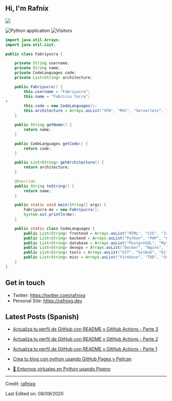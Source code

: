 
## Hi, I'm Rafnix
![](https://raw.githubusercontent.com/rafnixg/rafnixg/master/rafnix_header.jpeg)

![Python application](https://github.com/rafnixg/rafnixg/workflows/Python%20application/badge.svg?branch=master&event=schedule) ![Visitors](https://visitor-badge.laobi.icu/badge?page_id=rafnixg.rafnixg)

```java
import java.util.Arrays;
import java.util.List;

public class Fabriyucra {

    private String username;
    private String name;    
    private CodeLanguages code;
    private List<String> architecture;

    public Fabriyucra() {
        this.username = "Fabriyucra";
        this.name = "Fabricio Yucra";
+        
        this.code = new CodeLanguages();
        this.architecture = Arrays.asList("SPA", "MVC", "Serverless", "microservices");
    }

    public String getName() {
        return name;
    }

    public CodeLanguages getCode() {
        return code;
    }

    public List<String> getArchitecture() {
        return architecture;
    }

    @Override
    public String toString() {
        return name;
    }

    public static void main(String[] args) {
        Fabriyucra me = new Fabriyucra();
        System.out.println(me);
    }

    public static class CodeLanguages {
        public List<String> frontend = Arrays.asList("HTML", "CSS", "JavaScript", "ReactJS", "Svelte", "Boostrap", "TailWind");
        public List<String> backend = Arrays.asList("Python", "PHP", "Flask", "Django", "Laravel", "NodeJS", "Odoo");
        public List<String> database = Arrays.asList("PostgreSQL", "MySQL", "SQLite3", "Mongo DB");
        public List<String> devops = Arrays.asList("Docker", "Nginx", "Jenkins", "GitHub Actions", "AWS", "Heroku");
        public List<String> tools = Arrays.asList("GIT", "GitHub", "GitLab", "Pandas", "Jupyter notebook", "SQLAlchemy", "Redis", "Celery");
        public List<String> misc = Arrays.asList("Firebase", "TDD", "SCRUM", "SOLID", "GNU/Linux");
    }
}
```
## Get in touch

- Twitter: https://twitter.com/rafnixg
- Personal Site: https://rafnixg.dev

## Latest Posts (Spanish)


- [Actualiza tu perfil de GitHub con README y GitHub Actions - Parte 3](http://rafnixg.dev/actualiza-tu-perfil-de-github-con-readme-y-github-actions-part-3/)

- [Actualiza tu perfil de GitHub con README y GitHub Actions - Parte 2](http://rafnixg.dev/actualiza-tu-perfil-de-github-con-readme-y-github-actions-part-2/)

- [Actualiza tu perfil de GitHub con README y GitHub Actions - Parte 1](http://rafnixg.dev/actualiza-tu-perfil-de-github-con-readme-y-github-actions-part-1/)

- [Crea tu blog con python usando GitHub Pages y Pelican](http://rafnixg.dev/crea-tu-blog-con-python-usando-github-pages-y-pelican/)

- [🐍 Entornos virtuales en Python usando Pipenv](http://rafnixg.dev/entornos-virtuales-en-python-usando-pipenv/)

----
Credit: [rafnixg](https://github.com/rafnixg)

Last Edited on: 08/09/2020
